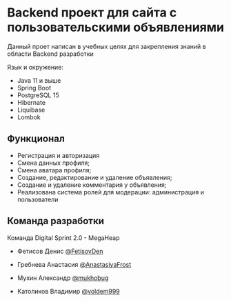 
# Backend проект для сайта с пользовательскими объявлениями

Данный проет написан в учебных целях для закрепления знаний в области Backend разработки

Язык и окружение:
- Java 11 и выше
- Spring Boot
- PostgreSQL 15
- Hibernate
- Liquibase
- Lombok
## Функционал

- Регистрация и авторизация
- Смена данных профиля;
- Смена аватара профиля;
- Создание, редактирование и удаление объявления;
- Создание и удаление комментария у объявления;
- Реализована система ролей для модерации: администрация и пользователи
## Команда разработки

Команда Digital Sprint 2.0 - MegaHeap

- Фетисов Денис [@FetisovDen](https://github.com/FetisovDen)

- Гребнева Анастасия [@AnastasiyaFrost](https://github.com/AnastasiyaFrost)

- Мухин Александр [@mukhobug](https://github.com/mukhobug)

- Католиков Владимир [@voldem999](https://github.com/voldem999)